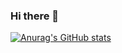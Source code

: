 ### Hi there 👋


[![Anurag's GitHub stats](https://github-readme-stats.vercel.app/api?username=mantdargis)](https://github.com/anuraghazra/github-readme-stats)
